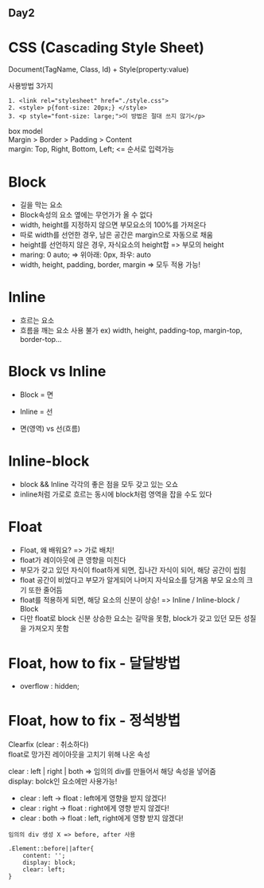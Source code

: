 ## Day2

# CSS (Cascading Style Sheet)

Document(TagName, Class, Id) + Style(property:value)

사용방법 3가지

```
1. <link rel="stylesheet" href="./style.css">
2. <style> p{font-size: 20px;} </style>
3. <p style="font-size: large;">이 방법은 절대 쓰지 않기</p>
```

box model <br>
Margin > Border > Padding > Content <br>
margin: Top, Right, Bottom, Left; <= 순서로 입력가능

# Block

- 길을 막는 요소
- Block속성의 요소 옆에는 무언가가 올 수 없다
- width, height를 지정하지 않으면 부모요소의 100%를 가져온다
- 따로 width를 선언한 경우, 남은 공간은 margin으로 자동으로 채움
- height를 선언하지 않은 경우, 자식요소의 height합 => 부모의 height
- maring: 0 auto; => 위아래: 0px, 좌우: auto
- width, height, padding, border, margin => 모두 적용 가능!

# Inline

- 흐르는 요소
- 흐름을 깨는 요소 사용 불가 ex) width, height, padding-top, margin-top, border-top...

# Block vs Inline

- Block = 면
- Inline = 선

- 면(영역) vs 선(흐름)

# Inline-block

- block && Inline 각각의 좋은 점을 모두 갖고 있는 오쇼
- inline처럼 가로로 흐르는 동시에 block처럼 영역을 잡을 수도 있다

# Float

- Float, 왜 배워요? => 가로 배치!
- float가 레이아웃에 큰 영향을 미친다
- 부모가 갖고 있던 자식이 float하게 되면, 집나간 자식이 되어, 해당 공간이 씹힘
- float 공간이 비었다고 부모가 알게되어 나머지 자식요소를 당겨옴 부모 요소의 크기 또한 줄어듬
- float를 적용하게 되면, 해당 요소의 신분이 상승! => Inline / Inline-block / Block
- 다만 float로 block 신분 상승한 요소는 길막을 못함, block가 갖고 있던 모든 성질을 가져오지 못함

# Float, how to fix - 달달방법

- overflow : hidden;

# Float, how to fix - 정석방법

Clearfix (clear : 취소하다) <br>
float로 망가진 레이아웃을 고치기 위해 나온 속성

clear : left | right | both => 임의의 div를 만들어서 해당 속성을 넣어줌 <br>
display: bolck인 요소에만 사용가능!

- clear : left -> float : left에게 영향을 받지 않겠다!
- clear : right -> float : right에게 영향 받지 않겠다!
- clear : both -> float : left, right에게 영향 받지 않겠다!

`임의의 div 생성 X => before, after 사용`

```
.Element::before||after{
    content: '';
    display: block;
    clear: left;
}

```
